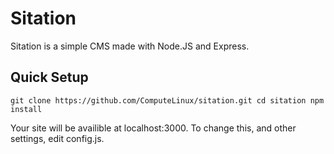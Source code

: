 Sitation
========
Sitation is a simple CMS made with Node.JS and Express.

Quick Setup
-----------
`git clone https://github.com/ComputeLinux/sitation.git
cd sitation
npm install`

Your site will be availible at localhost:3000. To change this, and other settings, edit config.js.
